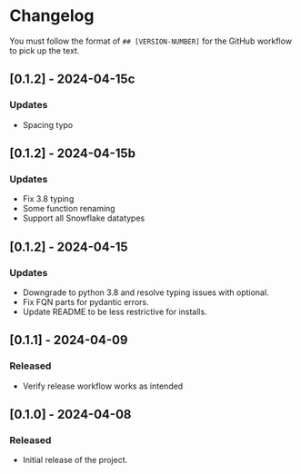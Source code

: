 # Changelog

You must follow the format of `## [VERSION-NUMBER]` for the GitHub workflow to pick up the text.

## [0.1.2] - 2024-04-15c
### Updates
- Spacing typo

## [0.1.2] - 2024-04-15b
### Updates
- Fix 3.8 typing
- Some function renaming
- Support all Snowflake datatypes

## [0.1.2] - 2024-04-15
### Updates
- Downgrade to python 3.8 and resolve typing issues with optional.
- Fix FQN parts for pydantic errors.
- Update README to be less restrictive for installs.

## [0.1.1] - 2024-04-09
### Released
- Verify release workflow works as intended

## [0.1.0] - 2024-04-08
### Released
- Initial release of the project.
